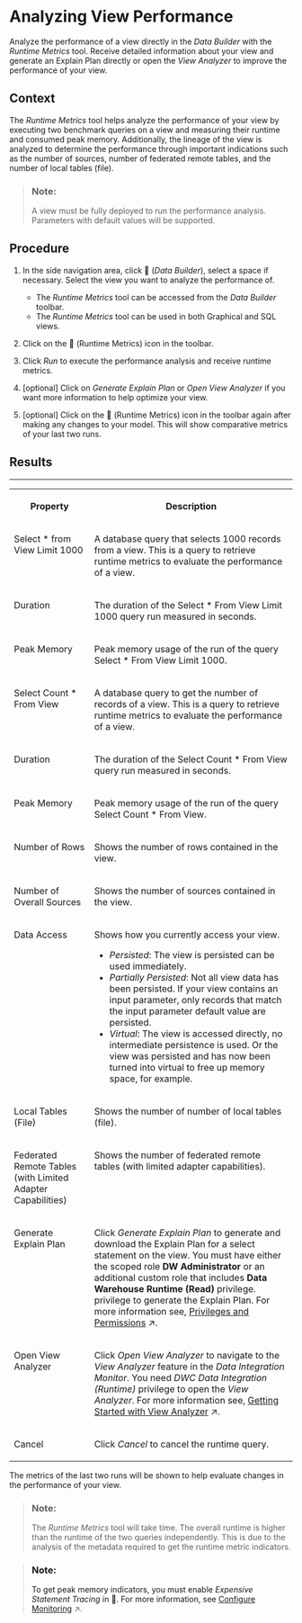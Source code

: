 <!-- loio6e9ba26e11dc4062801c1dfcbf9a1072 -->

<link rel="stylesheet" type="text/css" href="css/sap-icons.css"/>

# Analyzing View Performance

Analyze the performance of a view directly in the *Data Builder* with the *Runtime Metrics* tool. Receive detailed information about your view and generate an Explain Plan directly or open the *View Analyzer* to improve the performance of your view.



## Context

The *Runtime Metrics* tool helps analyze the performance of your view by executing two benchmark queries on a view and measuring their runtime and consumed peak memory. Additionally, the lineage of the view is analyzed to determine the performance through important indications such as the number of sources, number of federated remote tables, and the number of local tables \(file\).

> ### Note:  
> A view must be fully deployed to run the performance analysis. Parameters with default values will be supported.



## Procedure

1.  In the side navigation area, click <span class="FPA-icons-V3"></span> \(*Data Builder*\), select a space if necessary. Select the view you want to analyze the performance of.

    -   The *Runtime Metrics* tool can be accessed from the *Data Builder* toolbar.
    -   The *Runtime Metrics* tool can be used in both Graphical and SQL views.

2.  Click on the <span class="SAP-icons-V5"></span> \(Runtime Metrics\) icon in the toolbar.

3.  Click *Run* to execute the performance analysis and receive runtime metrics.

4.  \[optional\] Click on *Generate Explain Plan* or *Open View Analyzer* if you want more information to help optimize your view.

5.  \[optional\] Click on the <span class="SAP-icons-V5"></span> \(Runtime Metrics\) icon in the toolbar again after making any changes to your model. This will show comparative metrics of your last two runs.




<a name="loio6e9ba26e11dc4062801c1dfcbf9a1072__result_km5_5pt_z2c"/>

## Results

****


<table>
<tr>
<th valign="top">

Property

</th>
<th valign="top">

Description

</th>
</tr>
<tr>
<td valign="top">

Select \* from View Limit 1000

</td>
<td valign="top">

A database query that selects 1000 records from a view. This is a query to retrieve runtime metrics to evaluate the performance of a view.

</td>
</tr>
<tr>
<td valign="top">

Duration

</td>
<td valign="top">

The duration of the Select \* From View Limit 1000 query run measured in seconds.

</td>
</tr>
<tr>
<td valign="top">

Peak Memory

</td>
<td valign="top">

Peak memory usage of the run of the query Select \* From View Limit 1000.

</td>
</tr>
<tr>
<td valign="top">

Select Count \* From View

</td>
<td valign="top">

A database query to get the number of records of a view. This is a query to retrieve runtime metrics to evaluate the performance of a view.

</td>
</tr>
<tr>
<td valign="top">

Duration

</td>
<td valign="top">

The duration of the Select Count \* From View query run measured in seconds.

</td>
</tr>
<tr>
<td valign="top">

Peak Memory

</td>
<td valign="top">

Peak memory usage of the run of the query Select Count \* From View.

</td>
</tr>
<tr>
<td valign="top">

Number of Rows

</td>
<td valign="top">

Shows the number of rows contained in the view.

</td>
</tr>
<tr>
<td valign="top">

Number of Overall Sources

</td>
<td valign="top">

Shows the number of sources contained in the view.

</td>
</tr>
<tr>
<td valign="top">

Data Access

</td>
<td valign="top">

Shows how you currently access your view.

-   *Persisted*: The view is persisted can be used immediately.
-   *Partially Persisted*: Not all view data has been persisted. If your view contains an input parameter, only records that match the input parameter default value are persisted.
-   *Virtual*: The view is accessed directly, no intermediate persistence is used. Or the view was persisted and has now been turned into virtual to free up memory space, for example.



</td>
</tr>
<tr>
<td valign="top">

Local Tables \(File\)

</td>
<td valign="top">

Shows the number of number of local tables \(file\).

</td>
</tr>
<tr>
<td valign="top">

Federated Remote Tables \(with Limited Adapter Capabilities\)

</td>
<td valign="top">

Shows the number of federated remote tables \(with limited adapter capabilities\).

</td>
</tr>
<tr>
<td valign="top">

Generate Explain Plan

</td>
<td valign="top">

Click *Generate Explain Plan* to generate and download the Explain Plan for a select statement on the view. You must have either the scoped role **DW Administrator** or an additional custom role that includes **Data Warehouse Runtime \(Read\)** privilege. privilege to generate the Explain Plan. For more information see, [Privileges and Permissions](https://help.sap.com/viewer/935116dd7c324355803d4b85809cec97/DEV_CURRENT/en-US/d7350c6823a14733a7a5727bad8371aa.html "A privilege represents a task or an area in SAP Datasphere and can be assigned to a specific role. The actions that can be performed in the area are determined by the permissions assigned to a privilege.") :arrow_upper_right:.

</td>
</tr>
<tr>
<td valign="top">

Open View Analyzer

</td>
<td valign="top">

Click *Open View Analyzer* to navigate to the *View Analyzer* feature in the *Data Integration Monitor*. You need *DWC Data Integration \(Runtime\)* privilege to open the *View Analyzer*. For more information see, [Getting Started with View Analyzer](https://help.sap.com/viewer/9f36ca35bc6145e4acdef6b4d852d560/DEV_CURRENT/en-US/e0aeddba00b14be29b5e49b47001d43b.html "Use the View Analyzer to explore graphical or SQL views and the entities they consume.") :arrow_upper_right:.

</td>
</tr>
<tr>
<td valign="top">

Cancel

</td>
<td valign="top">

Click *Cancel* to cancel the runtime query.

</td>
</tr>
</table>

The metrics of the last two runs will be shown to help evaluate changes in the performance of your view.

> ### Note:  
> The *Runtime Metrics* tool will take time. The overall runtime is higher than the runtime of the two queries independently. This is due to the analysis of the metadata required to get the runtime metric indicators.

> ### Note:  
> To get peak memory indicators, you must enable *Expensive Statement Tracing* in :wrench:. For more information, see [Configure Monitoring](https://help.sap.com/viewer/935116dd7c324355803d4b85809cec97/DEV_CURRENT/en-US/9cd0691c44a74f2aa47b52f615f74433.html "You can control which monitoring data is collected and also obtain independent access to the underlying SAP HANA monitoring views that power the System Monitor.") :arrow_upper_right:.

